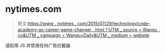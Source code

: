 # nytimes.com

> 原文:[https://www . nytimes . com/2015/07/29/technology/code-academy-as-career-game-changer . html？UTM _ source = Wanqu . co&UTM _ campaign = Wanqu+Daily&UTM _ medium = website](https://www.nytimes.com/2015/07/29/technology/code-academy-as-career-game-changer.html?utm_source=wanqu.co&utm_campaign=Wanqu+Daily&utm_medium=website)

请启用 JS 并禁用任何广告拦截器